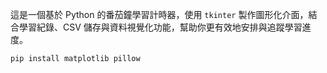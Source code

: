 這是一個基於 Python 的番茄鐘學習計時器，使用 `tkinter` 製作圖形化介面，結合學習紀錄、CSV 儲存與資料視覺化功能，幫助你更有效地安排與追蹤學習進度。

```bash
pip install matplotlib pillow
